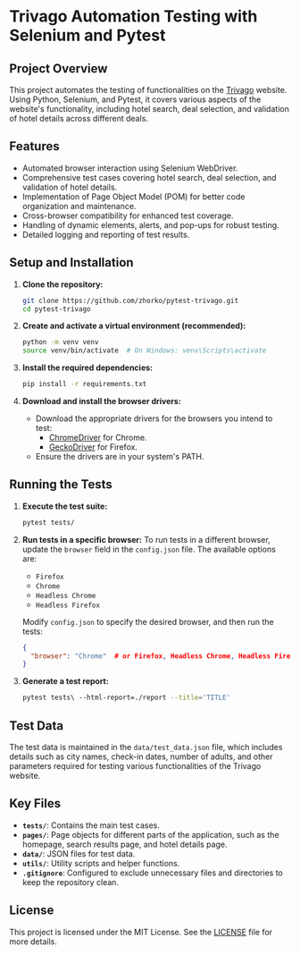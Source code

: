 # Trivago Automation Testing with Selenium and Pytest

## Project Overview

This project automates the testing of functionalities on the [Trivago](https://www.trivago.com/) website. Using Python, Selenium, and Pytest, it covers various aspects of the website's functionality, including hotel search, deal selection, and validation of hotel details across different deals.

## Features

- Automated browser interaction using Selenium WebDriver.
- Comprehensive test cases covering hotel search, deal selection, and validation of hotel details.
- Implementation of Page Object Model (POM) for better code organization and maintenance.
- Cross-browser compatibility for enhanced test coverage.
- Handling of dynamic elements, alerts, and pop-ups for robust testing.
- Detailed logging and reporting of test results.

## Setup and Installation

1. **Clone the repository:**
    ```bash
    git clone https://github.com/zhorko/pytest-trivago.git
    cd pytest-trivago
    ```

2. **Create and activate a virtual environment (recommended):**
    ```bash
    python -m venv venv
    source venv/bin/activate  # On Windows: venv\Scripts\activate
    ```

3. **Install the required dependencies:**
    ```bash
    pip install -r requirements.txt
    ```

4. **Download and install the browser drivers:**
    - Download the appropriate drivers for the browsers you intend to test:
        - [ChromeDriver](https://sites.google.com/a/chromium.org/chromedriver/downloads) for Chrome.
        - [GeckoDriver](https://github.com/mozilla/geckodriver/releases) for Firefox.
    - Ensure the drivers are in your system's PATH.

## Running the Tests

1. **Execute the test suite:**
    ```bash
    pytest tests/
    ```

2. **Run tests in a specific browser:**
    To run tests in a different browser, update the `browser` field in the `config.json` file. The available options are:

    - `Firefox`
    - `Chrome`
    - `Headless Chrome`
    - `Headless Firefox`

    Modify `config.json` to specify the desired browser, and then run the tests:
    ```json
    {
      "browser": "Chrome"  # or Firefox, Headless Chrome, Headless Firefox
    }
    ```

3. **Generate a test report:**
    ```bash
    pytest tests\ --html-report=./report --title='TITLE'
    ```

## Test Data

The test data is maintained in the `data/test_data.json` file, which includes details such as city names, check-in dates, number of adults, and other parameters required for testing various functionalities of the Trivago website.

## Key Files

- **`tests/`**: Contains the main test cases.
- **`pages/`**: Page objects for different parts of the application, such as the homepage, search results page, and hotel details page.
- **`data/`**: JSON files for test data.
- **`utils/`**: Utility scripts and helper functions.
- **`.gitignore`**: Configured to exclude unnecessary files and directories to keep the repository clean.

## License

This project is licensed under the MIT License. See the [LICENSE](LICENSE) file for more details.
